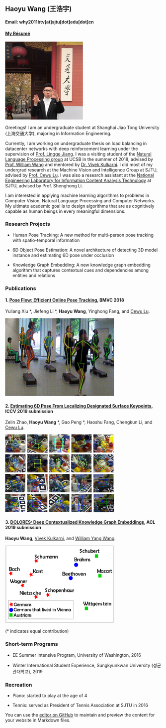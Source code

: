 ## Haoyu Wang (王浩宇)

#### Email: why2011btv[at]sjtu[dot]edu[dot]cn

#### [My Résumé](https://github.com/why2011btv/why2011btv.github.io/blob/master/CV_HAOYU_WANG.pdf)

<img src="profile_photo.jpg" alt="drawing" width="250"/>

Greetings! I am an undergraduate student at Shanghai Jiao Tong University (上海交通大学), majoring in Information Engineering.

Currently, I am working on undergraduate thesis on load balancing in datacenter networks with deep reinforcement learning under the supervision of [Prof. Lingge Jiang](http://ee.sjtu.edu.cn/EN/show.aspx?info_lb=17&info_id=208&flag=3). I was a visiting student of the [Natural Language Processing group](http://nlp.cs.ucsb.edu) at UCSB in the summer of 2018, advised by [Prof. William Wang](http://cs.ucsb.edu/~william/) and mentored by [Dr. Vivek Kulkarni](https://viveksck.github.io). I did most of my undergrad research at the Machine Vision and Intelligence Group at SJTU, advised by [Prof. Cewu Lu](http://mvig.sjtu.edu.cn/index.html). I was also a research assistant at the [National Engineering Laboratory for Information Content Analysis Technology](http://nelcat.sjtu.edu.cn/index.html) at SJTU, advised by Prof. Shenghong Li. 

I am interested in applying machine learning algorithms to problems in Computer Vision, Natural Language Processing and Computer Networks. My ultimate academic goal is to design algorithms that are as cognitively capable as human beings in every meaningful dimensions. 

### Research Projects

- Human Pose Tracking: A new method for multi-person pose tracking with spatio-temporal information

- 6D Object Pose Estimation: A novel architecture of detecting 3D model instance and estimating 6D pose under occlusion

- Knowledge Graph Embedding: A new knowledge graph embedding algorithm that captures contextual cues and dependencies among entities and relations

### Publications

#### 1. [Pose Flow: Efficient Online Pose Tracking](https://arxiv.org/abs/1802.00977), BMVC 2018
Yuliang Xiu *, Jiefeng Li *, __Haoyu Wang__, Yinghong Fang, and [Cewu Lu](http://mvig.sjtu.edu.cn/index.html). 

<img src="posetrack2.gif" alt="drawing" width="350" height="250"/>

#### 2. [Estimating 6D Pose From Localizing Designated Surface Keypoints](https://arxiv.org/abs/1812.01387), ICCV 2019 submission
Zelin Zhao, __Haoyu Wang__ *, Gao Peng *, Haoshu Fang, Chengkun Li, and [Cewu Lu](http://mvig.sjtu.edu.cn/index.html). 

<img src="visual_all.png" alt="drawing" width="350" height="250"/>

#### 3. [DOLORES: Deep Contextualized Knowledge Graph Embeddings](https://arxiv.org/abs/1811.00147), ACL 2019 submission
__Haoyu Wang__, [Vivek Kulkarni](https://viveksck.github.io), and [William Yang Wang](http://cs.ucsb.edu/~william/).

<img src="place_lived_in.png" alt="drawing" width="350" height="250"/>

(* indicates equal contribution)

### Short-term Programs

- EE Summer Intensive Program, University of Washington, 2016

- Winter International Student Experience, Sungkyunkwan University (성균관대학교), 2019

### Recreation

- Piano: started to play at the age of 4

- Tennis: served as President of Tennis Association at SJTU in 2016

You can use the [editor on GitHub](https://github.com/why2011btv/why2011btv.github.io/edit/master/index.md) to maintain and preview the content for your website in Markdown files.
